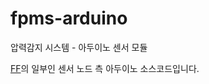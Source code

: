 # fpms-arduino
압력감지 시스템 - 아두이노 센서 모듈

[FF](https://github.com/WBPBP/ff-docs)의 일부인 센서 노드 측 아두이노 소스코드입니다.
